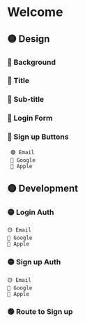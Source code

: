# Welcome #

## 🟡 Design ##
### 🔴 Background ###
### 🔴 Title ###
### 🔴 Sub-title ###
### 🔴 Login Form ###
### 🔴 Sign up Buttons ###
     🟢 Email
     🔴 Google
     🔴 Apple
## 🟡 Development ##
### 🟡 Login Auth ###
    🟡 Email
    🔴 Google
    🔴 Apple
### 🟡 Sign up Auth ###
    🟡 Email
    🔴 Google
    🔴 Apple
### 🟢 Route to Sign up ###
